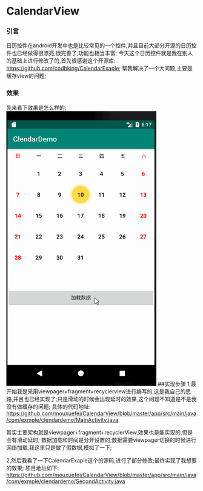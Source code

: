 # CalendarView
### 引言
日历控件在android开发中也是比较常见的一个控件,并且目前大部分开源的日历控件也已经做得很漂亮,很完善了,功能也相当丰富;
今天这个日历控件就是我在别人的基础上进行修改了的,首先很感谢这个开源库:
https://github.com/codbking/CalendarExaple;
帮我解决了一个大问题,主要是缓存view的问题;
### 效果
先来看下效果是怎么样的;
![这里写图片描述](./image/aa.gif)
##实现步骤
1,最开始我是采用viewpager+fragment+recyclerview进行编写的,这是我自己的思路,并且也已经实现了;只是滑动的时候会出现延时的效果,这个问题不知道是不是我没有做缓存的问题;
具体的代码地址:
https://github.com/mouxuefei/CalendarView/blob/master/app/src/main/java/com/exmple/clendardemo/MainActivity.java

其实主要架构就是viewpager+fragment+recyclerView,效果也是能实现的,但是会有滑动延时;
数据加载和时间是分开设置的;数据需要viewpager切换的时候进行网络加载,我这里只是做了假数据,模拟了一下;

2,然后我看了一下CalendarExaple这个的源码,进行了部分修改;最终实现了我想要的效果;
项目地址如下:
https://github.com/mouxuefei/CalendarView/blob/master/app/src/main/java/com/exmple/clendardemo/SecondActivity.java
